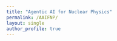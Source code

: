 ```yaml
---
title: "Agentic AI for Nuclear Physics"
permalink: /AAIFNP/
layout: single
author_profile: true
---
```

